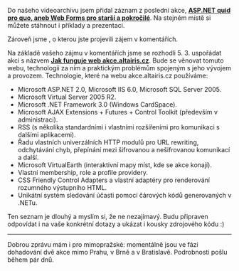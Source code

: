 <!-- dcterms:identifier = aspnetcz#137 -->
<!-- dcterms:title = Záznam ASP.NET quid pro quo a pozvánka na další akci -->
<!-- dcterms:abstract = Ve videoarchivu si můžete stáhnout záznam z poslední akce, příklady a prezentaci. Zároveň vás zvu na další akci,která se věnuje webu akce.altairis.cz jako takovému -->
<!-- np9:categoryId = 6 -->
<!-- x4w:category = Akce a události -->
<!-- np9:authorId = 1 -->
<!-- np9:authorEmail = michal.valasek@altairis.cz -->
<!-- dcterms:creator = Michal Altair Valášek -->
<!-- dcterms:created = 2007-02-01T15:55:49.78+01:00 -->
<!-- dcterms:date = 2007-02-01T15:55:49.78+01:00 -->

Do našeho videoarchivu jsem přidal záznam z poslední akce, **[**ASP.NET quid pro quo, aneb Web Forms pro starší a pokročilé**](http://videoarchiv.altairis.cz/Entry/13-asp-net-quid-pro-quo-web-forms-pro-starsi-a-pokrocile.aspx)**. Na stejném místě si můžete stáhnout i příklady a prezentaci.

Zároveň jsme , o kterou jste projevili zájem v komentářích. 

Na základě vašeho zájmu v komentářích jsme se rozhodli 5. 3. uspořádat akci s názvem [**Jak funguje web akce.altairis.cz**](http://akce.altairis.cz/Events/66.aspx). Bude se věnovat tomuto webu, technologii za ním a praktickým problémům spojeným s jeho vývojem a provozem. Technologie, které na webu akce.altairis.cz používáme:

*   Microsoft ASP.NET 2.0, Microsoft IIS 6.0, Microsoft SQL Server 2005. 
*   Microsoft Virtual Server 2005 R2. 
*   Microsoft .NET Framework 3.0 (Windows CardSpace). 
*   Microsoft AJAX Extensions + Futures + Control Toolkit (především v administraci). 
*   RSS (s několika standardními i vlastními rozšířeními pro komunikaci s dalšími aplikacemi). 
*   Řadu vlastních univerzálních HTTP modulů pro URL rewriting, odchytávání chyb, přepínání mezi šifrovanou a nešifrovanou komunikací a další. 
*   Microsoft VirtualEarth (interaktivní mapy míst, kde se akce konají). 
*   Vlastní membership, role a profile providery. 
*   CSS Friendly Control Adapters a vlastní adaptéry pro renderování rozumného výstupního HTML. 
*   Unikátní systém sledování účasti pomocí čárových kódů generovaných v .NETu. 

Ten seznam je dlouhý a myslím si, že ne nezajímavý. Budu připraven odpovídat i na vaše konkrétní dotazy a ukázat i kousky zdrojového kódu :)

* * *

Dobrou zprávu mám i pro mimopražské: momentálně jsou ve fázi dohadování dvě akce mimo Prahu, v Brně a v Bratislavě. Podrobnosti pošlu během pár dnů.